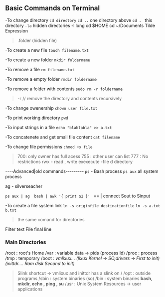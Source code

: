 ## Basic Commands on Terminal
-To change directory 
`cd directory`
`cd ..` one directory above 
`cd . ` this directory 
`-la` hidden directories 
-l long
cd $HOME
cd ~/Documents  Tilde Expression

> .folder (hidden file)

-To create a new file 
`touch filename.txt` 

-To create a new folder
`mkdir foldername`

-To remove a file 
`rm filename.txt`

-To remove a empty folder
`rmdir foldername`

-To remove a folder with contents
`sudo rm -r foldername`
> -r // remove the directory and contents recursively

-To change owenership
`chown user file.txt`

-To print working directory
`pwd`

-To input strings in a file 
`echo "blablabla" >> a.txt`

-To concatenete and get small file content
`cat filename`

-To change file permissions
`chmod +x file`
>700: only owner has full acess 
> 755 : other user can list 
> 777 : No restrictions 
> rwx - read , write exexecute
> -file d directory

----Advanced|old commands---------
`ps` - Bash process  `ps aux` all system process

ag - silverseacher 

`ps aux | ag  bash | awk '{ print $2 }' ` == 
| connect Sout to Sinput

-To create a file system link
`ln -s originfile destinationfile` `ln -s a.txt b.txt`
> the same comand for directories

<grep> Filter text
<tail> File final line

    
### Main Directories ###

/root : root's Home
/var :  variable data  -> pids (process Id)
/proc : process
/tmp : temporary 
/boot : *vmlixux... (lixux Kernel -> SO,drivers -> First to init) (inittdr.... Ram disk Second to init)*
> Slink  shortcut -> vmlixux and inittdr has a slink on /
/opt : outside programs 
/sbin : system binaries (so) 
/bin : system binaries **bash, mkdir, echo , ping , su**
/usr : Unix System Resources -> user applications 